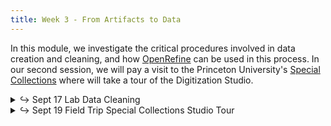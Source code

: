 ```yaml
---
title: Week 3 - From Artifacts to Data
---
```


In this module, we investigate the critical procedures involved in data creation and cleaning, and how [OpenRefine](https://openrefine.org/) can be used in this process. In our second session, we will pay a visit to the Princeton University's [Special Collections](https://library.princeton.edu/special-collections) where will take a tour of the Digitization Studio. 

<details>
  <summary class="session-summary">
    <span class="arrow">↪</span>
    <span class="date-label">Sept 17</span>
    <span class="label label-red">Lab</span>
    <span class="session-title">Data Cleaning</span>
  </summary>
  <div markdown="1">
- Slides (_coming soon!_)
- Reflection:
  - [Schöch, Christof. “Big? Smart? Clean? Messy? Data in the Humanities.”](https://app.perusall.com/courses/intro-to-digital-humanities-fall-2024/scho-ch_big) _Journal of Digital Humanities_, vol. 2, no. 3, 2013.
  - [Rawson, Katie, and Muñoz Trevor. “Against Cleaning.”](https://app.perusall.com/courses/intro-to-digital-humanities-fall-2024/rawson_trevor_2019_against-cleaning) _Debates in the Digital Humanities_, University of Minnesota Press, 2019, pp. 279–92.
  <!-- - [Broman, Karl W., and Kara H. Woo. “Data Organization in Spreadsheets.”](https://app.perusall.com/courses/introdh24/data-organization-in-spreadsheets-23277228) _The American Statistician_, vol. 72, no. 1, 2018, pp. 2–10. <small>&rarr; **Perusall annotations are optional for this article.**</small> -->
  - **Post your reflection in the** <a href="https://introtodh-fall2024.slack.com/archives/C07JYA7QTM0" style="color: #ee6374;">**#reflections** </a>**channel on Slack** <a style="color: #ee6374;">**no later than 11:59PM on the day before our class.**</a>
</div>
</details>

<details>
  <summary class="session-summary">
    <span class="arrow">↪</span>
    <span class="date-label">Sept 19</span>
    <span class="label label-yellow">Field Trip</span>
    <span class="session-title">Special Collections Studio Tour</span>
  </summary>
  <div markdown="1">
- Slides (_coming soon!_)

  <!-- - Pre-Class Exercise: -->
    <!-- - [Explore the Princeton University Historical Postcard Collection](https://dpul.princeton.edu/historical-postcards) and select a postcard that you find interesting. Critically analyze it using **one** of the following guiding questions: -->

<!-- 1. If available, find the same postcard on a different online platform. Note differences in color, detail, or cropping. What do these variations suggest about digitizing analog materials? -->
<!-- 2. Assess the quality of the digital images. Are there details potentially lost or misrepresented in the digital version? -->
<!-- 3. Look at the metadata provided alongside the digital surrogate. How does this information affect your understanding of the postcard? -->
<!-- 4. Reflect on your experience navigating the digital collection. How does the digital interface impact your exploration and understanding? -->
<!-- 5. Hypothesize about how viewing the postcards digitally might differ from viewing them in person. -->
<!-- 6. What do you think the digitization process for this collection was like? What challenges might have been encountered? What choices were made? -->
  <!-- - **Post your reflection in the** <a href="https://introtodh--spring2024.slack.com/archives/C06FHFQKPKR" style="color: #ee6374;">**#postcards** </a>**channel on Slack** <a style="color: #ee6374;">**before 9:00AM on the day of our class.**</a> -->
<!-- - Pre-Class Reflection: -->
  <!-- - [Listen to this podcast episode](https://pricelab.sas.upenn.edu/podcast/1/dream-lab-podcast-digital-surrogates), in which Dot Porter (Curator of Digital Research Services at UPenn's Schoenberg Institute for Manuscript Studies) is being interviewed by Stewart Varner (Managing Director of the Price Lab at UPenn). -->
  <!-- <iframe style="border-radius:12px" src="https://open.spotify.com/embed/episode/6CJZhZd57IxN0Y4geIBYeQ?utm_source=generator" width="100%" height="152" frameBorder="0" allowfullscreen="" allow="autoplay; clipboard-write; encrypted-media; fullscreen; picture-in-picture" loading="lazy"></iframe> -->
  <!-- - [Manžuch, Zinaida. “Ethical Issues in Digitization of Cultural Heritage.”](https://app.perusall.com/courses/introdh24/manz-uch_2017_ethical-issues-in-digitization-of-cultural-heritage) _Journal of Contemporary Archival Studies_, vol. 4, no. 2, 2017, pp. 1–17. -->
  <!-- - [Kropf, Evyn. “Will That Surrogate Do? Reflections on Material Manuscript Literacy in the Digital Environment from Islamic Manuscripts at the University of Michigan Library.”](https://app.perusall.com/courses/introdh24/kropf_2016_will-that-surrogate-do) _Manuscript Studies: A Journal of the Schoenberg Institute for Manuscript Studies_, 2016, pp. 52–70. -->
  <!-- - **Post your reflection in the** <a href="https://introtodh-fall2024.slack.com/archives/C07JYA7QTM0" style="color: #ee6374;">**#reflections** </a>**channel on Slack** <a style="color: #ee6374;">**no later than 11:59PM on the day before our class.**</a> -->
</div>
</details>